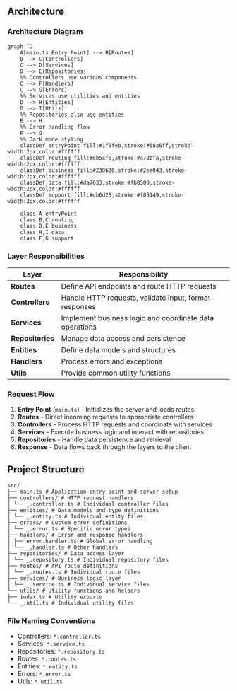 ## Architecture

### Architecture Diagram

```mermaid
graph TD
    A[main.ts Entry Point] --> B[Routes]
    B --> C[Controllers]
    C --> D[Services]
    D --> E[Repositories]
    %% Controllers use various components
    C --> F[Handlers]
    C --> G[Errors]
    %% Services use utilities and entities
    D --> H[Entities]
    D --> I[Utils]
    %% Repositories also use entities
    E --> H
    %% Error handling flow
    F --> G
    %% Dark mode styling
    classDef entryPoint fill:#1f6feb,stroke:#58a6ff,stroke-width:2px,color:#ffffff
    classDef routing fill:#8b5cf6,stroke:#a78bfa,stroke-width:2px,color:#ffffff
    classDef business fill:#238636,stroke:#2ea043,stroke-width:2px,color:#ffffff
    classDef data fill:#da7633,stroke:#fb8500,stroke-width:2px,color:#ffffff
    classDef support fill:#db6d28,stroke:#f85149,stroke-width:2px,color:#ffffff

    class A entryPoint
    class B,C routing
    class D,E business
    class H,I data
    class F,G support
```

### Layer Responsibilities

| Layer            | Responsibility                                          |
| ---------------- | ------------------------------------------------------- |
| **Routes**       | Define API endpoints and route HTTP requests            |
| **Controllers**  | Handle HTTP requests, validate input, format responses  |
| **Services**     | Implement business logic and coordinate data operations |
| **Repositories** | Manage data access and persistence                      |
| **Entities**     | Define data models and structures                       |
| **Handlers**     | Process errors and exceptions                           |
| **Utils**        | Provide common utility functions                        |

### Request Flow

1. **Entry Point** (`main.ts`) - Initializes the server and loads routes
2. **Routes** - Direct incoming requests to appropriate controllers
3. **Controllers** - Process HTTP requests and coordinate with services
4. **Services** - Execute business logic and interact with repositories
5. **Repositories** - Handle data persistence and retrieval
6. **Response** - Data flows back through the layers to the client

## Project Structure

```
src/
├── main.ts # Application entry point and server setup
├── controllers/ # HTTP request handlers
│ └── _.controller.ts # Individual controller files
├── entities/ # Data models and type definitions
│ └── _.entity.ts # Individual entity files
├── errors/ # Custom error definitions
│ └── _.error.ts # Specific error types
├── handlers/ # Error and response handlers
│ ├── error.handler.ts # Global error handling
│ └── _.handler.ts # Other handlers
├── repositories/ # Data access layer
│ └── _.repository.ts # Individual repository files
├── routes/ # API route definitions
│ └── _.routes.ts # Individual route files
├── services/ # Business logic layer
│ └── _.service.ts # Individual service files
└── utils/ # Utility functions and helpers
├── index.ts # Utility exports
└── _.util.ts # Individual utility files

```

### File Naming Conventions

- Controllers: `*.controller.ts`
- Services: `*.service.ts`
- Repositories: `*.repository.ts`
- Routes: `*.routes.ts`
- Entities: `*.entity.ts`
- Errors: `*.error.ts`
- Utils: `*.util.ts`
